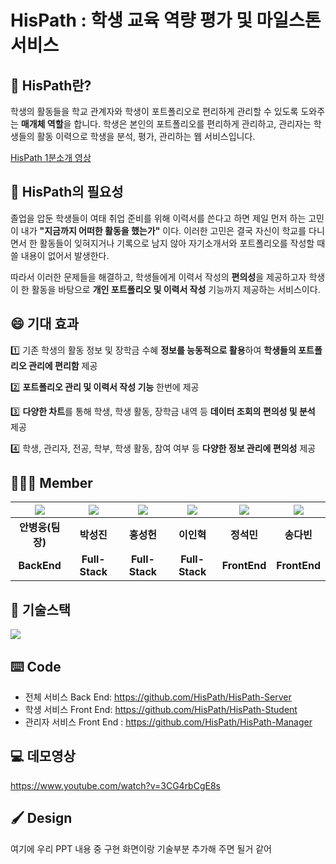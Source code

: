 # HisPath : 학생 교육 역량 평가 및 마일스톤 서비스

## 🤟 HisPath란?

학생의 활동들을 학교 관계자와 학생이 포트폴리오로 편리하게 관리할 수 있도록 도와주는 **매개체 역할**을 합니다. 학생은 본인의 포트폴리오를 편리하게 관리하고, 관리자는 학생들의 활동 이력으로 학생을 분석, 평가, 관리하는 웹 서비스입니다.

[HisPath 1분소개 영상](https://youtu.be/gUDZRBHC4tw)

## 📝 HisPath의 필요성

졸업을 압둔 학생들이 여태 취업 준비를 위해 이력서를 쓴다고 하면 제일 먼저 하는 고민이 내가 **"지금까지 어떠한 활동을 했는가"** 이다. 이러한 고민은 결국 자신이 학교를 다니면서 한 활동들이 잊혀지거나 기록으로 남지 않아 자기소개서와 포트폴리오를 작성할 때 쓸 내용이 없어서 발생한다.

따라서 이러한 문제들을 해결하고, 학생들에게 이력서 작성의 **편의성**을 제공하고자 학생이 한 활동을 바탕으로 **개인 포트폴리오 및 이력서 작성** 기능까지 제공하는 서비스이다.

## 😄 기대 효과

1️⃣ 기존 학생의 활동 정보 및 장학금 수혜 **정보를 능동적으로 활용**하여 **학생들의 포트폴리오 관리에 편리함** 제공

2️⃣ **포트폴리오 관리 및 이력서 작성 기능** 한번에 제공

3️⃣ **다양한 차트**를 통해 학생, 학생 활동, 장학금 내역 등 **데이터 조회의 편의성 및 분석** 제공

4️⃣ 학생, 관리자, 전공, 학부, 학생 활동, 참여 여부 등 **다양한 정보 관리에 편의성** 제공

## 🧑‍🤝‍🧑 Member

| ![](https://github.com/gomster96.png) | ![](https://github.com/davidpiao.png) | ![](https://github.com/lukehongg.png) | ![](https://github.com//shinel98.png) | ![](https://github.com/shine-jung.png) | ![](https://github.com/songdabin.png) |
| :-----------------------------------: | :-----------------------------------: | :-----------------------------------: | :-----------------------------------: | :------------------------------------: | :-----------------------------------: |
|           **안병웅(팀장)**            |              **박성진**               |              **홍성헌**               |              **이인혁**               |               **정석민**               |              **송다빈**               |
|              **BackEnd**              |            **Full-Stack**             |            **Full-Stack**             |            **Full-Stack**             |              **FrontEnd**              |             **FrontEnd**              | .   |

## 🔧 기술스택

<img src= "https://user-images.githubusercontent.com/80206884/210200581-9afffa3d-98f3-4c1d-9bfc-3caf1f55e5cf.png" />

## ⌨️ Code

-   전체 서비스 Back End: https://github.com/HisPath/HisPath-Server
-   학생 서비스 Front End: https://github.com/HisPath/HisPath-Student
-   관리자 서비스 Front End : https://github.com/HisPath/HisPath-Manager

## 💻 데모영상
https://www.youtube.com/watch?v=3CG4rbCgE8s

## 🖌️ Design

여기에 우리 PPT 내용 중 구현 화면이랑 기술부분 추가해 주면 될거 같어
